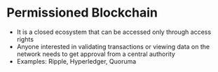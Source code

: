 # Permissioned Blockchain

- It is a closed ecosystem that can be accessed only through access rights
- Anyone interested in validating transactions or viewing data on the network needs to get approval from a central authority
- Examples: Ripple, Hyperledger, Quoruma